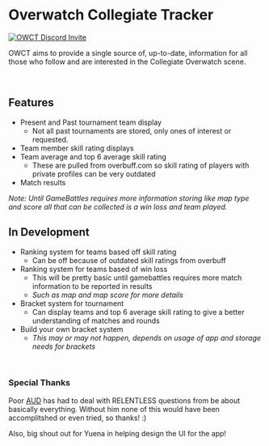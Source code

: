 # Overwatch Collegiate Tracker

[![OWCT Discord Invite](https://img.shields.io/discord/760984071919763457?color=%237289DA&label=chat&logo=discord&logoColor=white)](https://discord.gg/CeEX6wZkNQ)

OWCT aims to provide a single source of, up-to-date, information for all those who follow and are interested in the Collegiate Overwatch scene.

<br>

## Features
- Present and Past tournament team display
    - Not all past tournaments are stored, only ones of interest or requested.
- Team member skill rating displays
- Team average and top 6 average skill rating
    - These are pulled from overbuff.com so skill rating of players with private profiles can be very outdated
- Match results

*Note: Until GameBattles requires more information storing like map type and score all that can be collected is a win loss and team played.*

## In Development
- Ranking system for teams based off skill rating
  - Can be off because of outdated skill ratings from overbuff
- Ranking system for teams based of win loss
  - This will be pretty basic until gamebattles requires more match information to be reported in results
  - *Such as map and map score for more details*
- Bracket system for tournament
  - Can display teams and top 6 average skill rating to give a better understanding of matches and rounds
- Build your own bracket system
  - *This may or may not happen, depends on usage of app and storage needs for brackets*

<br>

### Special Thanks
Poor [AUD](https://github.com/AudIsCool) has had to deal with RELENTLESS questions from be about basically everything. Without him none of this would have been accomplitshed or even tried, so thanks! :)

Also, big shout out for Yuena in helping design the UI for the app!